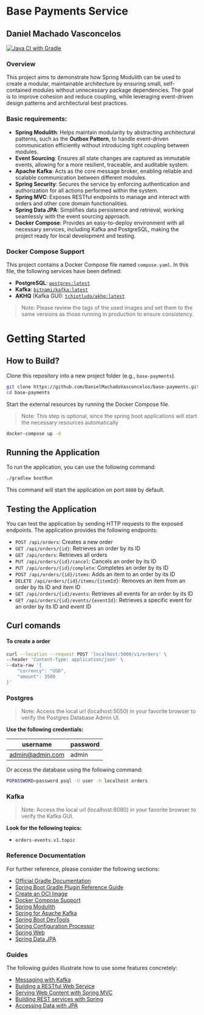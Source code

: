 # Base Payments Service
## Daniel Machado Vasconcelos
[![Java CI with Gradle](https://github.com/DanielMachadoVasconcelos/base-payments/actions/workflows/gradle.yml/badge.svg)](https://github.com/DanielMachadoVasconcelos/base-payments/actions/workflows/gradle.yml)

### Overview
This project aims to demonstrate how Spring Modulith can be used to create a modular, maintainable architecture by ensuring small, self-contained modules without unnecessary package dependencies. The goal is to improve cohesion and reduce coupling, while leveraging event-driven design patterns and architectural best practices.

### Basic requirements:
- **Spring Modulith**: Helps maintain modularity by abstracting architectural patterns, such as the **Outbox Pattern**, to handle event-driven communication efficiently without introducing tight coupling between modules.
- **Event Sourcing**: Ensures all state changes are captured as immutable events, allowing for a more resilient, traceable, and auditable system.
- **Apache Kafka**: Acts as the core message broker, enabling reliable and scalable communication between different modules.
- **Spring Security**: Secures the service by enforcing authentication and authorization for all actions performed within the system.
- **Spring MVC**: Exposes RESTful endpoints to manage and interact with orders and other core domain functionalities.
- **Spring Data JPA**: Simplifies data persistence and retrieval, working seamlessly with the event sourcing approach.
- **Docker Compose**: Provides an easy-to-deploy environment with all necessary services, including Kafka and PostgreSQL, making the project ready for local development and testing.

### Docker Compose Support
This project contains a Docker Compose file named `compose.yaml`. In this file, the following services have been defined:

* **PostgreSQL**: [`postgres:latest`](https://hub.docker.com/_/postgres)
* **Kafka**: [`bitnami/kafka:latest`](https://hub.docker.com/r/bitnami/kafka/)
* **AKHQ** (Kafka GUI): [`tchiotludo/akhq:latest`](https://hub.docker.com/r/tchiotludo/akhq)

> Note: Please review the tags of the used images and set them to the same versions as those running in production to ensure consistency.

# Getting Started
## How to Build?

Clone this repository into a new project folder (e.g., `base-payments`).

```bash
git clone https://github.com/DanielMachadoVasconcelos/base-payments.git
cd base-payments
```

Start the external resources by running the Docker Compose file. 

> Note: This step is optional, since the spring boot applications will start the necessary resources automatically

```bash
docker-compose up -d
```

## Running the Application

To run the application, you can use the following command:

```bash
./gradlew bootRun
```

This command will start the application on port `8080` by default.

## Testing the Application

You can test the application by sending HTTP requests to the exposed endpoints. The application provides the following endpoints:

* `POST /api/orders`: Creates a new order
* `GET /api/orders/{id}`: Retrieves an order by its ID
* `GET /api/orders`: Retrieves all orders
* `PUT /api/orders/{id}/cancel`: Cancels an order by its ID
* `PUT /api/orders/{id}/complete`: Completes an order by its ID
* `POST /api/orders/{id}/items`:  Adds an item to an order by its ID
* `DELETE /api/orders/{id}/items/{itemId}`: Removes an item from an order by its ID and item ID
* `GET /api/orders/{id}/events`: Retrieves all events for an order by its ID
* `GET /api/orders/{id}/events/{eventId}`: Retrieves a specific event for an order by its ID and event ID

## Curl comands

#### To create a order
```bash
curl --location --request POST 'localhost:5000/v1/orders' \
--header 'Content-Type: application/json' \
--data-raw '{
    "currency": "USD",
    "amount": 3500
}'
```

### Postgres
> Note:  Access the local url (localhost:5050) in your favorite browser to verify the Postgres Database Admin UI.

**Use the following credentials:**

| username      | password |
|---------------|--------|
| admin@admin.com | admin | 

Or access the database using the following command:
```bash
PGPASSWORD=password psql -U user -h localhost orders
```

### Kafka

> Note: Access the local url (localhost:8080) in your favorite browser to verify the Kafka GUI.

**Look for the following topics:**

- `orders-events.v1.topic`



### Reference Documentation
For further reference, please consider the following sections:

* [Official Gradle Documentation](https://docs.gradle.org)
* [Spring Boot Gradle Plugin Reference Guide](https://docs.spring.io/spring-boot/docs/3.3.2/gradle-plugin/reference/html/)
* [Create an OCI Image](https://docs.spring.io/spring-boot/docs/3.3.2/gradle-plugin/reference/html/#build-image)
* [Docker Compose Support](https://docs.spring.io/spring-boot/docs/3.3.2/reference/htmlsingle/index.html#features.docker-compose)
* [Spring Modulith](https://docs.spring.io/spring-modulith/reference/)
* [Spring for Apache Kafka](https://docs.spring.io/spring-boot/docs/3.3.2/reference/htmlsingle/index.html#messaging.kafka)
* [Spring Boot DevTools](https://docs.spring.io/spring-boot/docs/3.3.2/reference/htmlsingle/index.html#using.devtools)
* [Spring Configuration Processor](https://docs.spring.io/spring-boot/docs/3.3.2/reference/htmlsingle/index.html#appendix.configuration-metadata.annotation-processor)
* [Spring Web](https://docs.spring.io/spring-boot/docs/3.3.2/reference/htmlsingle/index.html#web)
* [Spring Data JPA](https://docs.spring.io/spring-boot/docs/3.3.2/reference/htmlsingle/index.html#data.sql.jpa)

### Guides
The following guides illustrate how to use some features concretely:

* [Messaging with Kafka](https://spring.io/guides/gs/messaging-kafka/)
* [Building a RESTful Web Service](https://spring.io/guides/gs/rest-service/)
* [Serving Web Content with Spring MVC](https://spring.io/guides/gs/serving-web-content/)
* [Building REST services with Spring](https://spring.io/guides/tutorials/rest/)
* [Accessing Data with JPA](https://spring.io/guides/gs/accessing-data-jpa/)
